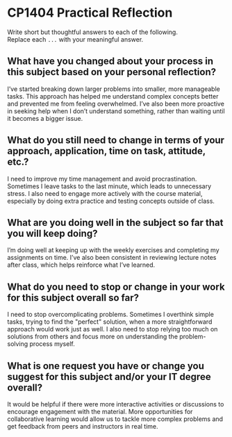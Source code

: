 # CP1404 Practical Reflection

Write short but thoughtful answers to each of the following.  
Replace each `...` with your meaningful answer.

## What have you changed about your process in this subject based on your personal reflection?
I’ve started breaking down larger problems into smaller, more manageable tasks. This approach has helped me understand complex concepts better and prevented me from feeling overwhelmed. I’ve also been more proactive in seeking help when I don’t understand something, rather than waiting until it becomes a bigger issue.

## What do you still need to change in terms of your approach, application, time on task, attitude, etc.?

I need to improve my time management and avoid procrastination. Sometimes I leave tasks to the last minute, which leads to unnecessary stress. I also need to engage more actively with the course material, especially by doing extra practice and testing concepts outside of class.

## What are you doing well in the subject so far that you will keep doing?

I’m doing well at keeping up with the weekly exercises and completing my assignments on time. I’ve also been consistent in reviewing lecture notes after class, which helps reinforce what I’ve learned.

## What do you need to stop or change in your work for this subject overall so far?

I need to stop overcomplicating problems. Sometimes I overthink simple tasks, trying to find the "perfect" solution, when a more straightforward approach would work just as well. I also need to stop relying too much on solutions from others and focus more on understanding the problem-solving process myself.

## What is one request you have or change you suggest for this subject and/or your IT degree overall?

It would be helpful if there were more interactive activities or discussions to encourage engagement with the material. More opportunities for collaborative learning would allow us to tackle more complex problems and get feedback from peers and instructors in real time.

